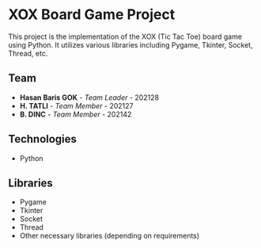 # XOX Board Game Project

This project is the implementation of the XOX (Tic Tac Toe) board game using Python. It utilizes various libraries including Pygame, Tkinter, Socket, Thread, etc.

## Team

- **Hasan Baris GOK** - *Team Leader* - 202128
- **H. TATLI** - *Team Member* - 202127
- **B. DINC** - *Team Member* - 202142

## Technologies

- Python

## Libraries

- Pygame
- Tkinter
- Socket
- Thread
- Other necessary libraries (depending on requirements)
